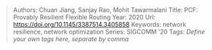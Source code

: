 > Authors: Chuan Jiang, Sanjay Rao, Mohit Tawarmalani
> Title: PCF: Provably Resilient Flexible Routing
> Year: 2020
> Url: https://doi.org/10.1145/3387514.3405858
> Keywords: network resilience, network optimization
> Series: SIGCOMM '20
> Tags: *Define your own tags here, separate by comma*